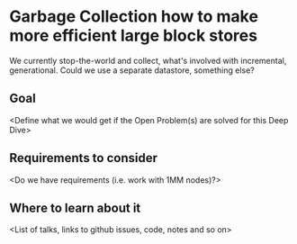 # Garbage Collection how to make more efficient large block stores

We currently stop-the-world and collect, what's involved with incremental, generational. Could we use a separate datastore, something else?

## Goal

<Define what we would get if the Open Problem(s) are solved for this Deep Dive>

## Requirements to consider

<Do we have requirements (i.e. work with 1MM nodes)?>

## Where to learn about it

<List of talks, links to github issues, code, notes and so on>
